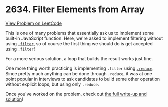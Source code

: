 # 2634. Filter Elements from Array

[View Problem on LeetCode](https://leetcode.com/problems/filter-elements-from-array/)

This is one of many problems that essentially ask us to implement some built-in JavaScript function. Here, we're asked to implement filtering without using [`.filter`](https://developer.mozilla.org/en-US/docs/Web/JavaScript/Reference/Global_Objects/Array/filter), so of course the first thing we should do is get accepted using `.filter`!

For a more serious solution, a loop that builds the result works just fine.

One more thing worth practicing is implementing `.filter` using [`.reduce`](https://developer.mozilla.org/en-US/docs/Web/JavaScript/Reference/Global_Objects/Array/reduce). Since pretty much anything can be done through `.reduce`, it was at one point popular in interviews to ask candidates to build some other operation without explicit loops, but using only `.reduce`.

Once you've worked on the problem, check out [the full write-up and solution](solution.md)!
